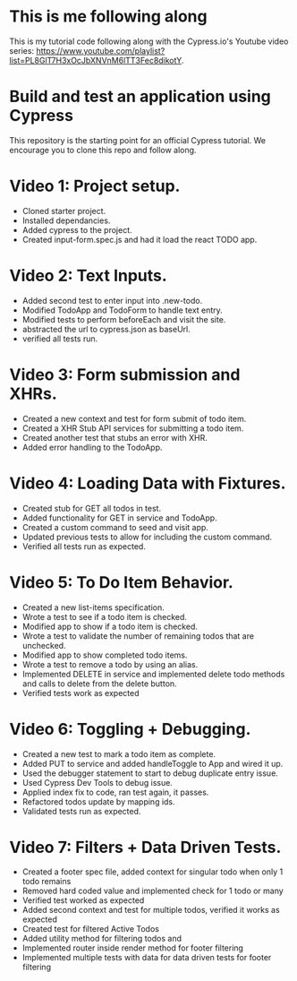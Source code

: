 # This is me following along
This is my tutorial code following along with the Cypress.io's Youtube video series: 
https://www.youtube.com/playlist?list=PL8GlT7H3xOcJbXNVnM6lTT3Fec8dikotY.

# Build and test an application using Cypress

This repository is the starting point for an official Cypress tutorial. 
We encourage you to clone this repo and follow along.

# Video 1: Project setup. 
- Cloned starter project.
- Installed dependancies.
- Added cypress to the project.
- Created input-form.spec.js and had it load the react TODO app. 

# Video 2: Text Inputs. 
- Added second test to enter input into .new-todo.
- Modified TodoApp and TodoForm to handle text entry.
- Modified tests to perform beforeEach and visit the site.
- abstracted the url to cypress.json as baseUrl.
- verified all tests run.

# Video 3: Form submission and XHRs. 
- Created a new context and test for form submit of todo item.
- Created a XHR Stub API services for submitting a todo item.
- Created another test that stubs an error with XHR.
- Added error handling to the TodoApp.

# Video 4: Loading Data with Fixtures. 
- Created stub for GET all todos in test.
- Added functionality for GET in service and TodoApp.
- Created a custom command to seed and visit app.
- Updated previous tests to allow for including the custom command.
- Verified all tests run as expected.

# Video 5: To Do Item Behavior. 
- Created a new list-items specification. 
- Wrote a test to see if a todo item is checked.
- Modified app to show if a todo item is checked.
- Wrote a test to validate the number of remaining todos that are unchecked.
- Modified app to show completed todo items.
- Wrote a test to remove a todo by using an alias.
- Implemented DELETE in service and implemented delete todo methods and calls to delete from the delete button.
- Verified tests work as expected

# Video 6: Toggling + Debugging. 
- Created a new test to mark a todo item as complete.
- Added PUT to service and added handleToggle to App and wired it up.
- Used the debugger statement to start to debug duplicate entry issue.
- Used Cypress Dev Tools to debug issue.
- Applied index fix to code, ran test again, it passes.
- Refactored todos update by mapping ids.
- Validated tests run as expected.

# Video 7: Filters + Data Driven Tests. 
- Created a footer spec file, added context for singular todo when only 1 todo remains
- Removed hard coded value and implemented check for 1 todo or many
- Verified test worked as expected
- Added second context and test for multiple todos, verified it works as expected
- Created test for filtered Active Todos
- Added utility method for filtering todos and 
- Implemented router inside render method for footer filtering 
- Implemented multiple tests with data for data driven tests for footer filtering